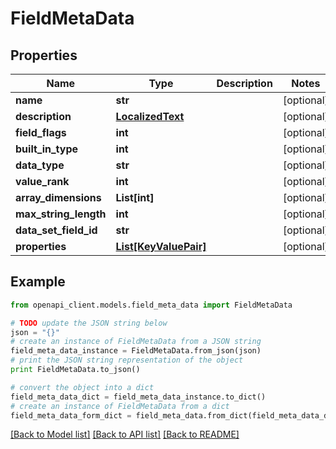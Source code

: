 # FieldMetaData


## Properties
Name | Type | Description | Notes
------------ | ------------- | ------------- | -------------
**name** | **str** |  | [optional] 
**description** | [**LocalizedText**](LocalizedText.md) |  | [optional] 
**field_flags** | **int** |  | [optional] 
**built_in_type** | **int** |  | [optional] 
**data_type** | **str** |  | [optional] 
**value_rank** | **int** |  | [optional] 
**array_dimensions** | **List[int]** |  | [optional] 
**max_string_length** | **int** |  | [optional] 
**data_set_field_id** | **str** |  | [optional] 
**properties** | [**List[KeyValuePair]**](KeyValuePair.md) |  | [optional] 

## Example

```python
from openapi_client.models.field_meta_data import FieldMetaData

# TODO update the JSON string below
json = "{}"
# create an instance of FieldMetaData from a JSON string
field_meta_data_instance = FieldMetaData.from_json(json)
# print the JSON string representation of the object
print FieldMetaData.to_json()

# convert the object into a dict
field_meta_data_dict = field_meta_data_instance.to_dict()
# create an instance of FieldMetaData from a dict
field_meta_data_form_dict = field_meta_data.from_dict(field_meta_data_dict)
```
[[Back to Model list]](../README.md#documentation-for-models) [[Back to API list]](../README.md#documentation-for-api-endpoints) [[Back to README]](../README.md)


